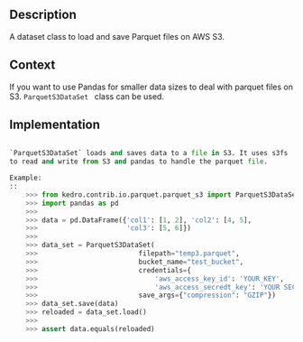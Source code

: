 ## Description
A dataset class to load and save Parquet files on AWS S3.


## Context
If you want to use Pandas for smaller data sizes to deal with parquet files on S3. `ParquetS3DataSet ` class can be used.



## Implementation
```python

`ParquetS3DataSet` loads and saves data to a file in S3. It uses s3fs
to read and write from S3 and pandas to handle the parquet file.

Example:
::
    >>> from kedro.contrib.io.parquet.parquet_s3 import ParquetS3DataSet
    >>> import pandas as pd
    >>>
    >>> data = pd.DataFrame({'col1': [1, 2], 'col2': [4, 5],
    >>>                      'col3': [5, 6]})
    >>>
    >>> data_set = ParquetS3DataSet(
    >>>                         filepath="temp3.parquet",
    >>>                         bucket_name="test_bucket",
    >>>                         credentials={
    >>>                             'aws_access_key_id': 'YOUR_KEY',
    >>>                             'aws_access_secredt_key': 'YOUR SECRET'},
    >>>                         save_args={"compression": "GZIP"})
    >>> data_set.save(data)
    >>> reloaded = data_set.load()
    >>>
    >>> assert data.equals(reloaded)

```
